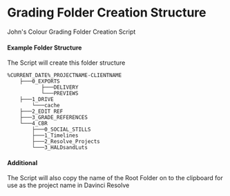 # Grading Folder Creation Structure
 
John's Colour Grading Folder Creation Script


#### Example Folder Structure
The Script will create this folder structure
```
%CURRENT_DATE%_PROJECTNAME-CLIENTNAME
    ├───0_EXPORTS
           ├───DELIVERY
           └───PREVIEWS
    ├───1_DRIVE
        └───cache
    ├───2_EDIT REF
    ├───3_GRADE_REFERENCES
    └───4_CBR
        ├───0_SOCIAL_STILLS
        ├───1_Timelines
        ├───2_Resolve_Projects
        └───3_HALDsandLuts
```
#### Additional 

The Script will also copy the name of the Root Folder on to the clipboard for use as the project name in Davinci Resolve 